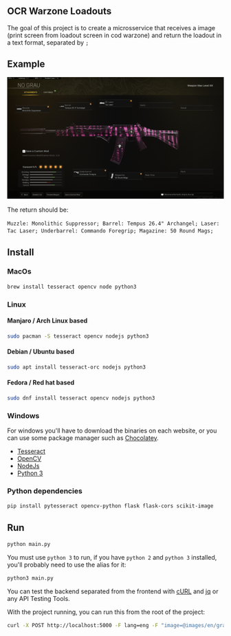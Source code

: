 ## OCR Warzone Loadouts

The goal of this project is to create a microsservice that receives a image (print screen from loadout screen in cod warzone) and return the loadout in a text format, separated by `;`


## Example 
![Grau loadout](images/en/grau.png)

The return should be:

`Muzzle: Monolithic Suppressor; Barrel: Tempus 26.4" Archangel; Laser: Tac Laser; Underbarrel: Commando Foregrip; Magazine: 50 Round Mags;`


## Install

### MacOs
```bash
brew install tesseract opencv node python3
```

### Linux

#### Manjaro / Arch Linux based
```bash
sudo pacman -S tesseract opencv nodejs python3
```

#### Debian / Ubuntu based
```bash
sudo apt install tesseract-orc nodejs python3
```

#### Fedora / Red hat based
```bash
sudo dnf install tesseract opencv nodejs python3
```

### Windows
For windows you'll have to download the binaries on each website, or you can use some package manager such as [Chocolatey](https://chocolatey.org/).
 - [Tesseract](https://github.com/UB-Mannheim/tesseract/wiki)
 - [OpenCV](https://opencv.org/releases/)
 - [NodeJs](https://nodejs.org/en/download/)
 - [Python 3](https://www.python.org/downloads/)

### Python dependencies
```bash
pip install pytesseract opencv-python flask flask-cors scikit-image
```

## Run
```bash
python main.py
```

You must use `python 3` to run, if you have `python 2` and `python 3` installed, you'll probably need to use the alias for it:
```bash
python3 main.py
```

You can test the backend separated from the frontend with [cURL](https://curl.se/) and [jq](https://stedolan.github.io/jq/) or any API Testing Tools.

With the project running, you can run this from the root of the project:
```bash
curl -X POST http://localhost:5000 -F lang=eng -F "image=@images/en/grau.png" | jq
```
